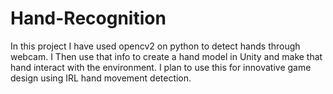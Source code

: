 # Hand-Recognition
In this project I have used opencv2 on python to detect hands through webcam. I Then use that info to create a hand model in Unity and make that hand interact with the environment. I plan to use this for innovative game design using IRL hand movement detection.
